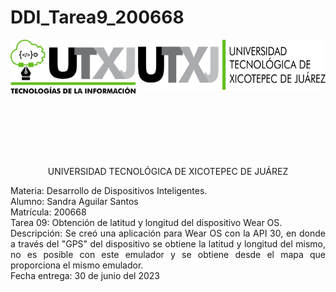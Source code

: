 # DDI_Tarea9_200668
<div style="display: flex; justify-content: space-between;">
    <img align="left" src="https://github.com/MauricioRL15/Logos_UTXJ/blob/main/LOGO%20TIC.png?raw=true" alt="Imagen 1" width="200"; />
    <img align="right" src="https://github.com/MauricioRL15/Logos_UTXJ/blob/main/LOGO%20UTXJ%202019.png?raw=true" alt="Imagen 2" width="300" height="80" />
</div><br><br><br><br><br><br>
<p align="center">UNIVERSIDAD TECNOLÓGICA DE XICOTEPEC DE JUÁREZ</p>
<div style="text-align: justify">
Materia: Desarrollo de Dispositivos Inteligentes. <br>
Alumno: Sandra Aguilar Santos <br>
Matrícula: 200668 <br>
Tarea 09: Obtención de latitud y longitud del dispositivo Wear OS. <br>
Descripción: Se creó una aplicación para Wear OS con la API 30, en donde a través del "GPS" del dispositivo se obtiene la latitud y longitud del mismo, no es posible con este emulador y se obtiene desde el mapa que proporciona el mismo emulador. <br>
Fecha entrega: 30 de junio del 2023
</div>


